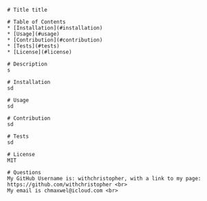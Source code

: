 
    # Title title

    # Table of Contents
    * [Installation](#installation)
    * [Usage](#usage)
    * [Contribution](#contribution)
    * [Tests](#tests)
    * [License](#license)

    # Description
    s
    
    # Installation
    sd

    # Usage
    sd

    # Contribution
    sd

    # Tests
    sd

    # License
    MIT

    # Questions
    My GitHub Username is: withchristopher, with a link to my page: https://github.com/withchristopher <br>
    My email is chmaxwel@icloud.com <br>
  